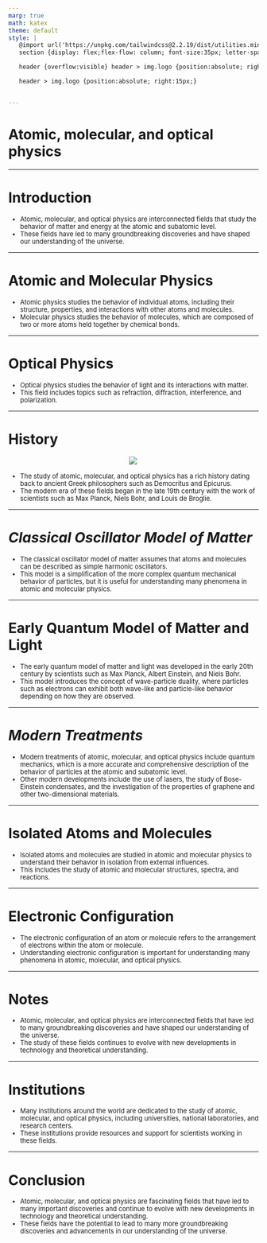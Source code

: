 ```yaml
---
marp: true
math: katex
theme: default
style: |
   @import url('https://unpkg.com/tailwindcss@2.2.19/dist/utilities.min.css');
   section {display: flex;flex-flow: column; font-size:35px; letter-spacing:1.4px;}

   header {overflow:visible} header > img.logo {position:absolute; right:15px;}

   header > img.logo {position:absolute; right:15px;}


---
```

<!-- backgroundColor: white -->
<!-- _class: lead -->

 # Atomic, molecular, and optical physics

---
<style scoped>p,li {font-size:0.92em}</style>

 # Introduction
- Atomic, molecular, and optical physics are interconnected fields that study the behavior of matter and energy at the atomic and subatomic level.
- These fields have led to many groundbreaking discoveries and have shaped our understanding of the universe.


---
<style scoped>p,li {font-size:0.92em}</style>

 # Atomic and Molecular Physics
- Atomic physics studies the behavior of individual atoms, including their structure, properties, and interactions with other atoms and molecules.
- Molecular physics studies the behavior of molecules, which are composed of two or more atoms held together by chemical bonds.


---
<style scoped>p,li {font-size:0.92em}</style>

 # Optical Physics

- Optical physics studies the behavior of light and its interactions with matter.
- This field includes topics such as refraction, diffraction, interference, and polarization.

---
<style scoped>p,li {font-size:0.88em}</style>

 # History
<div style="display: flex; flex: 1 1 auto; flex-flow: row; min-height: 0"><div style="display: flex; flex: 1 1 auto; justify-content: center;min-height:0;min-width:0; margin-bottom:0.1em;;margin-right:0.15em">
<img style='object-fit: contain; max-height:100%; max-width:100%; background-color: rgba(0,0,0,0);' src='https://upload.wikimedia.org/wikipedia/commons/thumb/9/93/Bohr_atom_model.svg/200px-Bohr_atom_model.svg.png'/>
</div>
</div>

- The study of atomic, molecular, and optical physics has a rich history dating back to ancient Greek philosophers such as Democritus and Epicurus.
- The modern era of these fields began in the late 19th century with the work of scientists such as Max Planck, Niels Bohr, and Louis de Broglie.

---
<style scoped>p,li {font-size:0.92em}</style>

 # _Classical Oscillator Model of Matter_

- The classical oscillator model of matter assumes that atoms and molecules can be described as simple harmonic oscillators.
- This model is a simplification of the more complex quantum mechanical behavior of particles, but it is useful for understanding many phenomena in atomic and molecular physics.

---
<style scoped>p,li {font-size:0.92em}</style>

 # Early Quantum Model of Matter and Light

- The early quantum model of matter and light was developed in the early 20th century by scientists such as Max Planck, Albert Einstein, and Niels Bohr.
- This model introduces the concept of wave-particle duality, where particles such as electrons can exhibit both wave-like and particle-like behavior depending on how they are observed.

---
<style scoped>p,li {font-size:0.92em}</style>

 # _Modern Treatments_

- Modern treatments of atomic, molecular, and optical physics include quantum mechanics, which is a more accurate and comprehensive description of the behavior of particles at the atomic and subatomic level.
- Other modern developments include the use of lasers, the study of Bose-Einstein condensates, and the investigation of the properties of graphene and other two-dimensional materials.

---
<style scoped>p,li {font-size:0.92em}</style>

 # **Isolated Atoms and Molecules**
- Isolated atoms and molecules are studied in atomic and molecular physics to understand their behavior in isolation from external influences.
- This includes the study of atomic and molecular structures, spectra, and reactions.


---
<style scoped>p,li {font-size:0.92em}</style>

 # Electronic Configuration
- The electronic configuration of an atom or molecule refers to the arrangement of electrons within the atom or molecule.
- Understanding electronic configuration is important for understanding many phenomena in atomic, molecular, and optical physics.


---
<style scoped>p,li {font-size:0.92em}</style>

 # Notes
- Atomic, molecular, and optical physics are interconnected fields that have led to many groundbreaking discoveries and have shaped our understanding of the universe.
- The study of these fields continues to evolve with new developments in technology and theoretical understanding.


---
<style scoped>p,li {font-size:0.92em}</style>

 # **Institutions**
- Many institutions around the world are dedicated to the study of atomic, molecular, and optical physics, including universities, national laboratories, and research centers.
- These institutions provide resources and support for scientists working in these fields.


---
<style scoped>p,li {font-size:0.92em}</style>

 # Conclusion
- Atomic, molecular, and optical physics are fascinating fields that have led to many important discoveries and continue to evolve with new developments in technology and theoretical understanding.
- These fields have the potential to lead to many more groundbreaking discoveries and advancements in our understanding of the universe.
